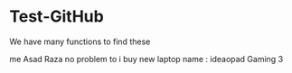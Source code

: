 # Test-GitHub
We have many functions to find these

me Asad Raza
no problem 
to i buy new laptop 
name : ideaopad Gaming 3
